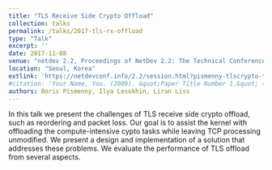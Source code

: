 ```yaml
---
title: "TLS Receive Side Crypto Offload"
collection: talks
permalink: /talks/2017-tls-rx-offload
type: "Talk"
excerpt: ''
date: 2017-11-08
venue: "netdev 2.2, Proceedings of NetDev 2.2: The Technical Conference on Linux Networking"
location: "Seoul, Korea"
extlink: 'https://netdevconf.info/2.2/session.html?pismenny-tlscrypto-talk'
#citation: 'Your Name, You. (2009). &quot;Paper Title Number 1.&quot; <i>Journal 1</i>. 1(1).'
authors: Boris Pismenny, Ilya Lesokhin, Liran Liss
---
```


In this talk we present the challenges of TLS receive side crypto offload, such
as reordering and packet loss. Our goal is to assist the kernel with offloading
the compute-intensive cypto tasks while leaving TCP processing unmodified. We
present a design and implementation of a solution that addresses these
problems. We evaluate the performance of TLS offload from several aspects.
